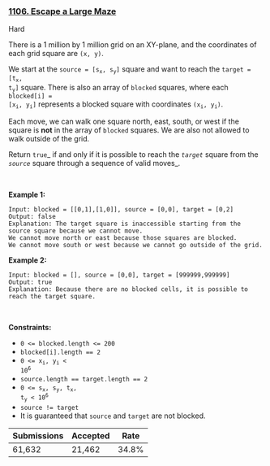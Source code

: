 ### [1106. Escape a Large Maze](https://leetcode.com/problems/escape-a-large-maze/description/)

Hard

There is a 1 million by 1 million grid on an XY-plane, and the coordinates of each grid square are `` (x, y) ``.

We start at the <code>source = [s<sub>x</sub>, s<sub>y</sub>]</code> square and want to reach the <code>target = [t<sub>x</sub>, t<sub>y</sub>]</code> square. There is also an array of `` blocked `` squares, where each <code>blocked[i] = [x<sub>i</sub>, y<sub>i</sub>]</code> represents a blocked square with coordinates <code>(x<sub>i</sub>, y<sub>i</sub>)</code>.

Each move, we can walk one square north, east, south, or west if the square is __not__ in the array of `` blocked `` squares. We are also not allowed to walk outside of the grid.

Return `` true ``_ if and only if it is possible to reach the _`` target ``_ square from the _`` source ``_ square through a sequence of valid moves_.

 

<strong class="example">Example 1:</strong>

```
Input: blocked = [[0,1],[1,0]], source = [0,0], target = [0,2]
Output: false
Explanation: The target square is inaccessible starting from the source square because we cannot move.
We cannot move north or east because those squares are blocked.
We cannot move south or west because we cannot go outside of the grid.
```

<strong class="example">Example 2:</strong>

```
Input: blocked = [], source = [0,0], target = [999999,999999]
Output: true
Explanation: Because there are no blocked cells, it is possible to reach the target square.
```

 

__Constraints:__

*   `` 0 <= blocked.length <= 200 ``
*   `` blocked[i].length == 2 ``
*   <code>0 <= x<sub>i</sub>, y<sub>i</sub> < 10<sup>6</sup></code>
*   `` source.length == target.length == 2 ``
*   <code>0 <= s<sub>x</sub>, s<sub>y</sub>, t<sub>x</sub>, t<sub>y</sub> < 10<sup>6</sup></code>
*   `` source != target ``
*   It is guaranteed that `` source `` and `` target `` are not blocked.

| Submissions    | Accepted     | Rate   |
| -------------- | ------------ | ------ |
| 61,632 | 21,462 | 34.8% |